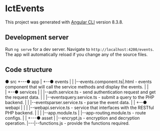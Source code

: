 # IctEvents

This project was generated with [Angular CLI](https://github.com/angular/angular-cli) version 8.3.8.

## Development server

Run `ng serve` for a dev server. Navigate to `http://localhost:4200/events`. The app will automatically reload if you change any of the source files.

## Code structure

● src
+---● app 
|   +--● events
|   |  |--events.component.ts|.html - events component that will call the service methods and display the events.
|   |  
|   +--● services
|   |  |--auth.service.ts - send authentication request and get the request data.
|   |  |--eventsquery.service.ts - submit a query to the PHP backend.
|   |  |--eventsparser.service.ts - parse the event data.
|   |  +--● webapi
|   |  |  |--webapi.service.ts - service that interfaces with the RESTful PHP backend.
|   | 
|   |--app.module.ts
|   |--app-routing.module.ts - route configs.
|   |
+---● asset
|   |--encrypt.js - encryption and decryption operation.
|---|--functions.js - provide the functions required.
